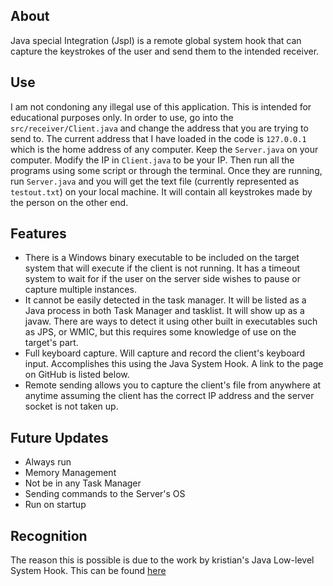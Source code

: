 
About
----

Java special Integration (JspI) is a remote global system hook that can capture the keystrokes of the
user and send them to the intended receiver.  


Use
---

I am not condoning any illegal use of this application.  This is intended for educational purposes only.  In order to use, go into the `src/receiver/Client.java` and change the address that you are trying to send to.  The current address that I have loaded in the code is `127.0.0.1` which is the home address of any computer.  Keep the `Server.java` on your computer.  Modify the IP in `Client.java` to be your IP.  Then run all the programs using some script or through the terminal.  Once they are running, run `Server.java` and you will get the text file (currently represented as `testout.txt`) on your local machine.  It will contain all keystrokes made by the person on the other end.

Features
--
- There is a Windows binary executable to be included on the target system that will execute if the client is not running.  It has a timeout system to wait for if the user on the server side wishes to pause or capture multiple instances.
- It cannot be easily detected in the task manager.  It will be listed as a Java process in both Task Manager and tasklist.  It will show up as a javaw.  There are ways to detect it using other built in executables such as JPS, or WMIC, but this requires some knowledge of use on the target's part.
-  Full keyboard capture.  Will capture and record the client's keyboard input.  Accomplishes this using the Java System Hook.  A link to the page on GitHub is listed below.
-  Remote sending allows you to capture the client's file from anywhere at anytime assuming the client has the correct IP address and the server socket is not taken up.


Future Updates
---

- Always run
- Memory Management
- Not be in any Task Manager
- Sending commands to the Server's OS
- Run on startup


Recognition
---

The reason this is possible is due to the work by kristian's Java Low-level System Hook.  This can be found <a href="https://github.com/kristian/system-hook">here</a>
